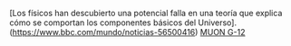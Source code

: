[Los físicos han descubierto una potencial falla en una teoría que explica cómo se comportan los componentes básicos del Universo].(https://www.bbc.com/mundo/noticias-56500416)
[MUON G-12](https://www.bbc.com/mundo/noticias-56668040)

